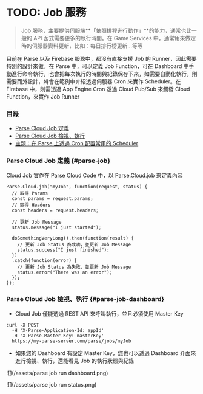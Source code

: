 # TODO: Job 服務

> Job 服務，主要提供伺服端**「依照排程進行動作」**的能力，通常也比一般的 API 函式需要更多的執行時間。在 Game Services 中，通常用來做定時的伺服器資料更新，比如：每日排行榜更新...等等

目前在 Parse 以及 Firebase 服務中，都沒有直接支援 Job 的 Runner，因此需要特別的設計來做。在 Parse 中，可以定義 Job Function，可在 Dashboard 中手動進行命令執行，也會把每次執行的時間與紀錄保存下來，如需要自動化執行，則需要而外設計，將會在範例中介紹透過伺服器 Cron 來實作 Scheduler。在 Firebase 中，則需透過 App Engine Cron 透過 Cloud Pub/Sub 來觸發 Cloud Function，來實作 Job Runner

### 目錄

* [Parse Cloud Job 定義](#parse-job)
* [Parse Cloud Job 檢視、執行](#parse-job-dashboard)
* [主題：在 Parse 上透過 Cron 配置常用的 Scheduler](service-job/parse-cron-job.md)

### Parse Cloud Job 定義 {#parse-job}

Cloud Job 實作在 Parse Cloud Code 中，以 Parse.Cloud.job 來定義內容

```
Parse.Cloud.job("myJob", function(request, status) {
  // 取得 Params
  const params = request.params;
  // 取得 Headers
  const headers = request.headers;

  // 更新 Job Message
  status.message("I just started");
  
  doSomethingVeryLong().then(function(result) {
    // 更新 Job Status 為成功，並更新 Job Message
    status.success("I just finished");
  })
  .catch(function(error) {
    // 更新 Job Status 為失敗，並更新 Job Message
    status.error("There was an error");
  });
});
```

### Parse Cloud Job 檢視、執行 {#parse-job-dashboard}

* Cloud Job 僅能透過 REST API 來呼叫執行，並且必須使用 Master Key

```
curl -X POST 
  -H 'X-Parse-Application-Id: appId' 
  -H 'X-Parse-Master-Key: masterKey' 
  https://my-parse-server.com/parse/jobs/myJob
```

* 如果您的 Dashboard 有設定 Master Key，您也可以透過 Dashboard 介面來進行檢視、執行，還能看見 Job 的執行狀態與紀錄

![](/assets/parse job run dashboard.png)

![](/assets/parse job run status.png)
